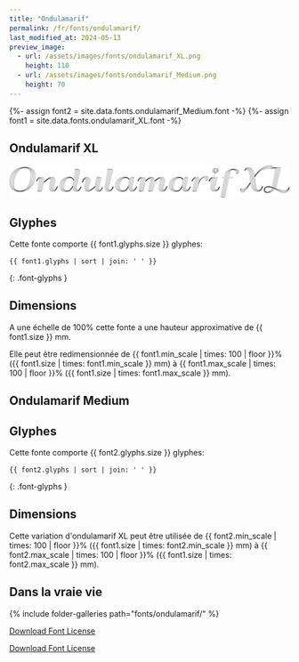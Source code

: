 ```yaml
---
title: "Ondulamarif"
permalink: /fr/fonts/ondulamarif/
last_modified_at: 2024-05-13
preview_image:
  - url: /assets/images/fonts/ondulamarif_XL.png
    height: 110
  - url: /assets/images/fonts/ondulamarif_Medium.png
    height: 70
---
```

{%- assign font2 = site.data.fonts.ondulamarif_Medium.font -%}
{%- assign font1 = site.data.fonts.ondulamarif_XL.font -%}


## Ondulamarif XL

![Ondulamarif XL](/assets/images/fonts/ondulamarif_XL.png)
## Glyphes

Cette fonte comporte  {{ font1.glyphs.size }} glyphes:

```
{{ font1.glyphs | sort | join: ' ' }}
```
{: .font-glyphs }


## Dimensions

A une échelle de  100% cette fonte a une hauteur approximative de  {{ font1.size }} mm. 

Elle peut être redimensionnée  de {{ font1.min_scale | times: 100 | floor }}% ({{ font1.size | times: font1.min_scale }} mm)
à {{ font1.max_scale | times: 100 | floor }}% ({{ font1.size | times: font1.max_scale }} mm).




## Ondulamarif Medium
## Glyphes

Cette fonte comporte  {{ font2.glyphs.size }} glyphes:

```
{{ font2.glyphs | sort | join: ' ' }}
```
{: .font-glyphs }


## Dimensions

Cette variation d'ondulamarif XL   peut être utilisée 
 de {{ font2.min_scale | times: 100 | floor }}% ({{ font1.size | times: font2.min_scale }} mm)
à {{ font2.max_scale | times: 100 | floor }}% ({{ font1.size | times: font2.max_scale }} mm).



## Dans la vraie vie


{% include folder-galleries path="fonts/ondulamarif/" %}

[Download Font License](https://github.com/inkstitch/inkstitch/tree/main/fonts/ondulamarif_XL/LICENSE)

[Download Font License](https://github.com/inkstitch/inkstitch/tree/main/fonts/ondulamatif_Medium/LICENSE)
